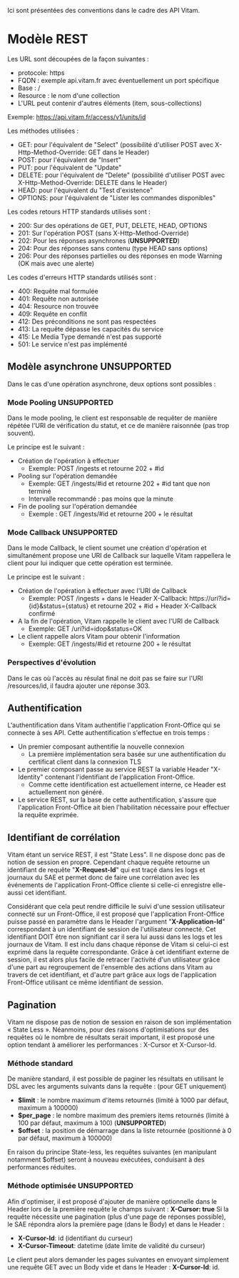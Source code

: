 
Ici sont présentées des conventions dans le cadre des API Vitam.

# Modèle REST

Les URL sont découpées de la façon suivantes :
- protocole: https
- FQDN : exemple api.vitam.fr avec éventuellement un port spécifique
- Base : <nom du service>/<version>
- Resource : le nom d'une collection
- L'URL peut contenir d'autres éléments (item, sous-collections)

Exemple: https://api.vitam.fr/access/v1/units/id

Les méthodes utilisées :
- GET: pour l'équivalent de "Select" (possibilité d'utiliser POST avec X-Http-Method-Override: GET dans le Header)
- POST: pour l'équivalent de "Insert"
- PUT: pour l'équivalent de "Update"
- DELETE: pour l'équivalent de "Delete" (possibilité d'utiliser POST avec X-Http-Method-Override: DELETE dans le Header)
- HEAD: pour l'équivalent du "Test d'existence"
- OPTIONS: pour l'équivalent de "Lister les commandes disponibles"

Les codes retours HTTP standards utilisés sont :
- 200: Sur des opérations de GET, PUT, DELETE, HEAD, OPTIONS
- 201: Sur l'opération POST (sans X-Http-Method-Override)
- 202: Pour les réponses asynchrones (**UNSUPPORTED**)
- 204: Pour des réponses sans contenu (type HEAD sans options)
- 206: Pour des réponses partielles ou des réponses en mode Warning (OK mais avec une alerte)

Les codes d'erreurs HTTP standards utilisés sont :
- 400: Requête mal formulée
- 401: Requête non autorisée
- 404: Resource non trouvée
- 409: Requête en conflit
- 412: Des préconditions ne sont pas respectées
- 413: La requête dépasse les capacités du service
- 415: Le Media Type demandé n'est pas supporté
- 501: Le service n'est pas implémenté

## Modèle asynchrone **UNSUPPORTED**

Dans le cas d'une opération asynchrone, deux options sont possibles :

### Mode Pooling **UNSUPPORTED**

Dans le mode pooling, le client est responsable de requêter de manière répétée l'URI de vérification du statut, et ce de manière raisonnée (pas trop souvent).

Le principe est le suivant :
- Création de l'opération à effectuer
  - Exemple: POST /ingests et retourne 202 + #id
- Pooling sur l'opération demandée
  - Exemple: GET /ingests/#id et retourne 202 + #id tant que non terminé
  - Intervalle recommandé : pas moins que la minute
- Fin de pooling sur l'opération demandée
  - Exemple : GET /ingests/#id et retourne 200 + le résultat

### Mode Callback **UNSUPPORTED**

Dans le mode Callback, le client soumet une création d'opération et simultanément propose une URI de Callback sur laquelle Vitam rappellera le client pour lui indiquer que cette opération est terminée.

Le principe est le suivant :
- Création de l'opération à effectuer avec l'URI de Callback
  - Exemple: POST /ingests + dans le Header X-Callback: https://uri?id={id}&status={status} et retourne 202 + #id + Header X-Callback confirmé
- A la fin de l'opération, Vitam rappelle le client avec l'URI de Callback
  - Exemple: GET /uri?id=idop&status=OK
- Le client rappelle alors Vitam pour obtenir l'information
  - Exemple: GET /ingests/#id et retourne 200 + le résultat

### Perspectives d'évolution

Dans le cas où l'accès au résulat final ne doit pas se faire sur l'URI /resources/id, il faudra ajouter une réponse 303.

## Authentification

L'authentification dans Vitam authentifie l'application Front-Office qui se connecte à ses API. Cette authentification s'effectue en trois temps :
- Un premier composant authentifie la nouvelle connexion
  - La première implémentation sera basée sur une authentification du certificat client dans la connexion TLS
- Le premier composant passe au service REST la variable Header "X-Identity" contenant l'identifiant de l'application Front-Office.
  - Comme cette identification est actuellement interne, ce Header est actuellement non généré.
- Le service REST, sur la base de cette authentification, s'assure que l'application Front-Office ait bien l'habilitation nécessaire pour effectuer la requête exprimée.


## Identifiant de corrélation

Vitam étant un service REST, il est "State Less". Il ne dispose donc pas de notion de session en propre.
Cependant chaque requête retourne un identifiant de requête "**X-Request-Id**" qui est traçé dans les logs et journaux du SAE et permet donc de faire une corrélation avec les événements de l'application Front-Office cliente si celle-ci enregistre elle-aussi cet identifiant.

Considérant que cela peut rendre difficile le suivi d'une session utilisateur connecté sur un Front-Office, il est proposé que l'application Front-Office puisse passé en paramètre dans le Header l'argument "**X-Application-Id**" correspondant à un identifiant de session de l'utilisateur connecté. Cet identifiant DOIT être non signifiant car il sera lui aussi dans les logs et les journaux de Vitam. Il est inclu dans chaque réponse de Vitam si celui-ci est exprimé dans la requête correspondante.
Grâce à cet identifiant externe de session, il est alors plus facile de retracer l'activité d'un utilisateur grâce d'une part au regroupement de l'ensemble des actions dans Vitam au travers de cet identifiant, et d'autre part grâce aux logs de l'application Front-Office utilisant ce même identifiant de session.

## Pagination

Vitam ne dispose pas de notion de session en raison de son implémentation « State Less ». Néanmoins, pour des raisons d'optimisations sur des requêtes où le nombre de résultats serait important, il est proposé une option tendant à améliorer les performances : X-Cursor et X-Cursor-Id.

### Méthode standard

De manière standard, il est possible de paginer les résultats en utilisant le DSL avec les arguments suivants dans la requête : (pour GET uniquement)
- **$limit** : le nombre maximum d'items retournés (limité à 1000 par défaut, maximum à 100000)
- **$per_page** : le nombre maximum des premiers items retournés (limité à 100 par défaut, maximum à 100) (**UNSUPPORTED**)
- **$offset** : la position de démarrage dans la liste retournée (positionné à 0 par défaut, maximum à 100000)

En raison du principe State-less, les requêtes suivantes (en manipulant notamment $offset) seront à nouveau exécutées, conduisant à des performances réduites.

### Méthode optimisée **UNSUPPORTED**

Afin d'optimiser, il est proposé d'ajouter de manière optionnelle dans le Header lors de la première requête le champs suivant : **X-Cursor: true**
Si la requête nécessite une pagination (plus d'une page de réponses possible), le SAE répondra alors la première page (dans le Body) et dans le Header :
- **X-Cursor-Id**: id (identifiant du curseur)
- **X-Cursor-Timeout**: datetime (date limite de validité du curseur)

Le client peut alors demander les pages suivantes en envoyant simplement une requête GET avec un Body vide et dans le Header : **X-Cursor-Id**: id.
